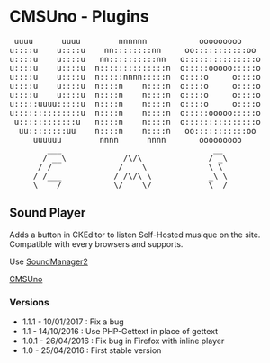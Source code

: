 CMSUno - Plugins
================

<pre>
 uuuu      uuuu        nnnnnn           ooooooooo
u::::u    u::::u    nn::::::::nn     oo:::::::::::oo
u::::u    u::::u   nn::::::::::nn   o:::::::::::::::o
u::::u    u::::u  n::::::::::::::n  o:::::ooooo:::::o
u::::u    u::::u  n:::::nnnn:::::n  o::::o     o::::o
u::::u    u::::u  n::::n    n::::n  o::::o     o::::o
u::::u    u::::u  n::::n    n::::n  o::::o     o::::o
u:::::uuuu:::::u  n::::n    n::::n  o::::o     o::::o
u::::::::::::::u  n::::n    n::::n  o:::::ooooo:::::o
 u::::::::::::u   n::::n    n::::n  o:::::::::::::::o
  uu::::::::uu    n::::n    n::::n   oo:::::::::::oo
     uuuuuu        nnnn      nnnn       ooooooooo
        ___                                __
       / __\            /\/\              / _\
      / /              /    \             \ \
     / /___           / /\/\ \            _\ \
     \____/           \/    \/            \__/
</pre>

## Sound Player ##

Adds a button in CKEditor to listen Self-Hosted musique on the site.
Compatible with every browsers and supports.

Use [SoundManager2](http://www.schillmania.com/projects/soundmanager2/)

[CMSUno](https://github.com/boiteasite/cmsuno)

### Versions ###

* 1.1.1 - 10/01/2017 : Fix a bug
* 1.1 - 14/10/2016 : Use PHP-Gettext in place of gettext
* 1.0.1 - 26/04/2016 : Fix bug in Firefox with inline player
* 1.0 - 25/04/2016 : First stable version
